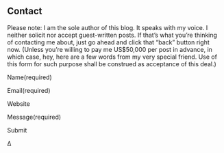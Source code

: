 ## Contact


Please note: I am the sole author of this blog. It speaks with my voice. I neither solicit nor accept guest-written posts. If that’s what you’re thinking of contacting me about, just go ahead and click that “back” button right now. (Unless you’re willing to pay me US$50,000 per post in advance, in which case, hey, here are a few words from my very special friend. Use of this form for such purpose shall be construed as acceptance of this deal.)




Name(required)



Email(required)



Website



Message(required)


Submit



Δ
